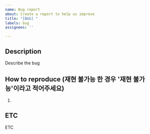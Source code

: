 ```yaml
---
name: Bug report
about: Create a report to help us improve
title: "[BUG] "
labels: bug
assignees: ''

---
```


## Description
Describe the bug

## How to reproduce (재현 불가능 한 경우 '재현 불가능'이라고 적어주세요)
1. 

## ETC
ETC
